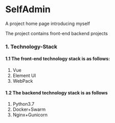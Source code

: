 # SelfAdmin

A project home page introducing myself

The project contains front-end backend projects

### 1. Technology-Stack
#### 1.1 The front-end technology stack is as follows: 

1. Vue
2. Element UI
3. WebPack

#### 1.2 The backend technology stack is as follows

1. Python3.7 
2. Docker+Swarm
3. Nginx+Gunicorn
